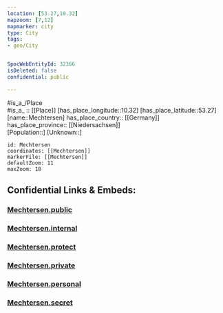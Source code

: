 ```yaml
---
location: [53.27,10.32] 
mapzoom: [7,12] 
mapmarker: city 
type: City
tags:
- geo/City


SpocWebEntityId: 32366
isDeleted: false
confidential: public

---
```

#is_a_/Place  
#is_a_ :: [[Place]] 
[has_place_longitude::10.32] 
[has_place_latitude::53.27] 
[name::Mechtersen] 
has_place_country:: [[Germany]]  
has_place_province:: [[Niedersachsen]]  
[Population::] 
[Unknown::] 


```leaflet
id: Mechtersen
coordinates: [[Mechtersen]] 
markerFile: [[Mechtersen]] 
defaultZoom: 11 
maxZoom: 18
```


## Confidential Links & Embeds: 

### [Mechtersen.public](/_public/\Earth\Continent\Europe\Europe~Central\Germany\Germany~West\Niedersachsen\counties~Niedersachsen\Lüneburg\cities~Lüneburg\Bardowick\boroughs~BardowickMechtersen.public.md) 

### [Mechtersen.internal](/_internal/\Earth\Continent\Europe\Europe~Central\Germany\Germany~West\Niedersachsen\counties~Niedersachsen\Lüneburg\cities~Lüneburg\Bardowick\boroughs~BardowickMechtersen.internal.md) 

### [Mechtersen.protect](/_protect/\Earth\Continent\Europe\Europe~Central\Germany\Germany~West\Niedersachsen\counties~Niedersachsen\Lüneburg\cities~Lüneburg\Bardowick\boroughs~BardowickMechtersen.protect.md) 

### [Mechtersen.private](/_private/\Earth\Continent\Europe\Europe~Central\Germany\Germany~West\Niedersachsen\counties~Niedersachsen\Lüneburg\cities~Lüneburg\Bardowick\boroughs~BardowickMechtersen.private.md) 

### [Mechtersen.personal](/_personal/\Earth\Continent\Europe\Europe~Central\Germany\Germany~West\Niedersachsen\counties~Niedersachsen\Lüneburg\cities~Lüneburg\Bardowick\boroughs~BardowickMechtersen.personal.md) 

### [Mechtersen.secret](/_secret/\Earth\Continent\Europe\Europe~Central\Germany\Germany~West\Niedersachsen\counties~Niedersachsen\Lüneburg\cities~Lüneburg\Bardowick\boroughs~BardowickMechtersen.secret.md)

